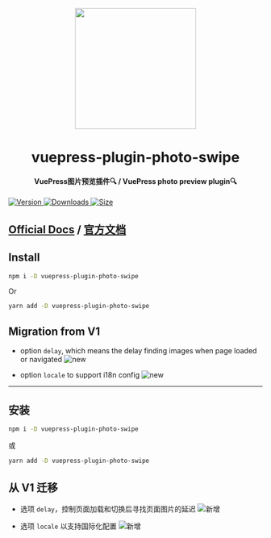 <!-- markdownlint-disable -->
<p align="center">
  <img width="240" src="https://vuepress-theme-hope.github.io/logo.svg" style="text-align: center;"/>
</p>
<h1 align="center">vuepress-plugin-photo-swipe</h1>
<h4 align="center">VuePress图片预览插件🔍 / VuePress photo preview plugin🔍</h4>

[![Version](https://img.shields.io/npm/v/vuepress-plugin-photo-swipe/next.svg?style=flat-square&logo=npm) ![Downloads](https://img.shields.io/npm/dm/vuepress-plugin-photo-swipe.svg?style=flat-square&logo=npm) ![Size](https://img.shields.io/bundlephobia/min/vuepress-plugin-photo-swipe?style=flat-square&logo=npm)](https://www.npmjs.com/package/vuepress-plugin-photo-swipe)

<!-- markdownlint-restore -->

## [Official Docs](https://vuepress-theme-hope.github.io/photo-swipe) / [官方文档](https://vuepress-theme-hope.github.io/photo-swipe/zh/)

## Install

```bash
npm i -D vuepress-plugin-photo-swipe
```

Or

```bash
yarn add -D vuepress-plugin-photo-swipe
```

## Migration from V1

- option `delay`, which means the delay finding images when page loaded or navigated ![new](https://img.shields.io/badge/-new-brightgreen)

- option `locale` to support i18n config ![new](https://img.shields.io/badge/-new-brightgreen)

---

## 安装

```bash
npm i -D vuepress-plugin-photo-swipe
```

或

```bash
yarn add -D vuepress-plugin-photo-swipe
```

## 从 V1 迁移

- 选项 `delay`，控制页面加载和切换后寻找页面图片的延迟 ![新增](https://img.shields.io/badge/-新增-brightgreen)

- 选项 `locale` 以支持国际化配置 ![新增](https://img.shields.io/badge/-新增-brightgreen)
